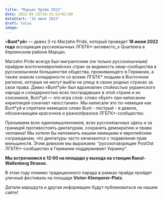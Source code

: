 ```yaml
---
title: "Марцан Прайд 2022"
date: 2022-05-15T19:31:52+01:00
dataStart: "18 июня 2022"
draft: false
image:
---
```

«**Bunt\*уй**» — девиз 3-го Marzahn Pride, который проведет **18 июня 2022 года** ассоциация русскоязычных ЛГБТК\*-активисто_к Quarteera в берлинском районе Марцан.

Marzahn Pride всегда был мигрантским (не только русскоязычным) прайдом восточноевропейских стран за видимость квир-сообщества в русскоязычном большинстве общества, проживающего в Германии, а также знаком солидарности со всеми ЛГБТК\* людьми в Восточном регионе, которые не могут выйти на улицу в своих родных странах за свои права. Девиз «Bunt\*уй» был вдохновлен стойкостью украинского народа и солидарностью всех пострадавших в этой стране и их союзников. Bunt\*уй — это игра слов: слово «Бунт» при написании кириллицей означает «восстание». Мы написали это по-немецки как Bunt\*уй и спрятали немецкое слово Bunt - пестрый - в девизе, обозначающем красочное и разнообразное ЛГБТК\*-сообщество.

Призываем всех единомышленников, всех русскоязычных здесь и за границей противостоять диктатурам, сохранять демократию и права человека! Мы хотели бы напомнить нашим немецким и европейским согражданам, что диктатуры часто начинаются с подавления прав меньшинств. Этим девизом мы выражаем: “русскоговорящее PostOst ЛГБТК\*-сообщество в Германии поддерживает Украину”.

**Мы встречаемся в 12:00 на площади у выхода на станции Raoul-Wallenberg Strasse\.**

В этом году помимо традиционного парада в рамках прайда пройдет уличный фестиваль на площади **Victor-Klemperer-Platz**.

Детали маршрута и другая информацию будут публиковаться на нашем сайте!